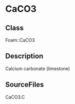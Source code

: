 # CaCO3 
## Class
Foam::CaCO3

## Description
Calcium carbonate (limestone)

## SourceFiles
CaCO3.C

